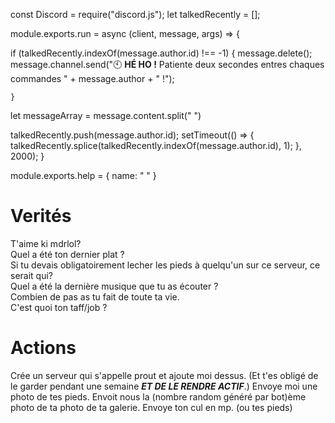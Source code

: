 const Discord = require("discord.js");
let talkedRecently = [];

module.exports.run = async (client, message, args) => {

if (talkedRecently.indexOf(message.author.id) !== -1) {
      message.delete();
            message.channel.send(":clock10: **HÉ HO !** Patiente deux secondes entres chaques commandes " + message.author + " !");
       
    }

let messageArray = message.content.split(" ")






talkedRecently.push(message.author.id);
  setTimeout(() => {
    talkedRecently.splice(talkedRecently.indexOf(message.author.id), 1);
  }, 2000);
 }

module.exports.help = {
    name: "  "
}


Verités
=======
T'aime ki mdrlol?  
Quel a été ton dernier plat ?  
Si tu devais obligatoirement lecher les pieds à quelqu'un sur ce serveur, ce serait qui?  
Quel a été la dernière musique que tu as écouter ?  
Combien de pas as tu fait de toute ta vie.  
C'est quoi ton taff/job ?  




Actions
========
Crée un serveur qui s'appelle prout et ajoute moi dessus. (Et t'es obligé de le garder pendant une semaine ***ET DE LE RENDRE ACTIF***.)
Envoye moi une photo de tes pieds.
Envoit nous la (nombre random généré par bot)ème photo de ta photo de ta galerie.
Envoye ton cul en mp. (ou tes pieds)



